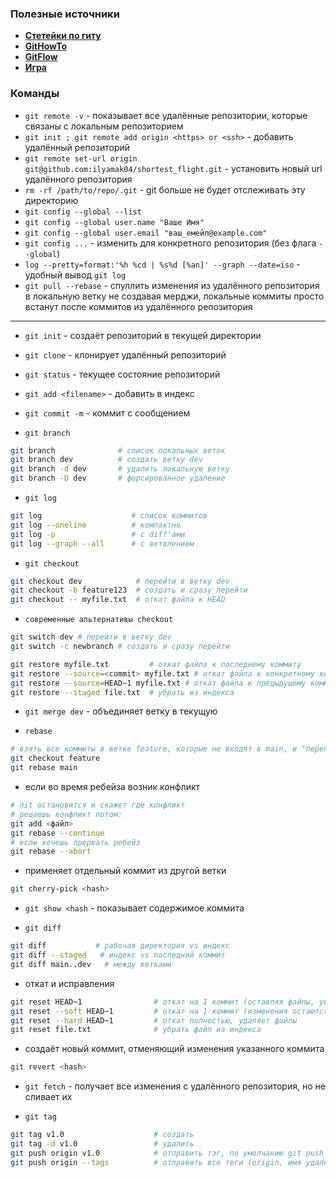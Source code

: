 ### Полезные источники

- [**Стетейки по гиту**](https://kb.tishenko.dev/git/aliases/)
- [**GitHowTo**](https://githowto.com/ru)
- [**GitFlow**](https://habr.com/ru/articles/106912/)
- [**Игра**](https://learngitbranching.js.org/?locale=ru_RU)

### Команды 
- `git remote -v` - показывает все удалённые репозитории, которые связаны с локальным репозиторием 
- `git init ; git remote add origin <https> or <ssh>` - добавить удалённый репозиторий 
- `git remote set-url origin git@github.com:ilyamak04/shortest_flight.git` - установить новый url удалённого репозитория
- `rm -rf /path/to/repo/.git` - git больше не будет отслеживать эту директорию 
- `git config --global --list`
- `git config --global user.name "Ваше Имя"`
- `git config --global user.email "ваш_емейл@example.com"`
- `git config ...` - изменить для конкретного репозитория (без флага `--global`)
- `log --pretty=format:'%h %cd | %s%d [%an]' --graph --date=iso` - удобный вывод `git log` 
- `git pull --rebase` - спуллить изменения из удалённого репозитория в локальную ветку не создавая мерджи, локальные коммиты просто встанут после коммитов из удалённого репозитория 

---

- `git init` - создаёт репозиторий в текущей директории
- `git clone` - клонирует удалённый репозиторий
- `git status` - текущее состояние репозиторий 
- `git add <filename>` - добавить в индекс
- `git commit -m` - коммит с сообщением

- `git branch`
```bash
git branch              # список локальных веток
git branch dev          # создать ветку dev
git branch -d dev       # удалить локальную ветку
git branch -D dev       # форсированное удаление
```

- `git log`
```bash
git log                    # список коммитов
git log --oneline          # компактно
git log -p                 # с diff'ами
git log --graph --all      # с ветвлением
```

- `git checkout`
```bash
git checkout dev            # перейти в ветку dev
git checkout -b feature123  # создать и сразу перейти
git checkout -- myfile.txt  # откат файла к HEAD
```

- `современные альтернативы checkout`
```bash
git switch dev # перейти в ветку dev
git switch -c newbranch # создать и сразу перейти

git restore myfile.txt         # откат файла к последнему коммиту
git restore --source=<commit> myfile.txt # откат файла к конкретному коммиту 
git restore --source=HEAD~1 myfile.txt # откат файла к предыдущему коммиту
git restore --staged file.txt  # убрать из индекса
```

- `git merge dev` - объединяет ветку в текущую


- `rebase`
```bash 
# взять все коммиты в ветке feature, которые не входят в main, и "переписать" их поверх последнего коммита в main.
git checkout feature
git rebase main
```

- если во время ребейза возник конфликт 
```bash
# пit остановится и скажет где конфликт
# решаешь конфликт потом:
git add <файл>
git rebase --continue
# если хочешь прервать ребейз
git rebase --abort
```

- применяет отдельный коммит из другой ветки
```bash 
git cherry-pick <hash>
```

- `git show <hash` - показывает содержимое коммита

- `git diff`
```bash
git diff           # рабочая директория vs индекс
git diff --staged   # индекс vs последний коммит
git diff main..dev   # между ветками
```

- откат и исправления
```bash
git reset HEAD~1                # откат на 1 коммит (оставляя файлы, убирает из индекса)
git reset --soft HEAD~1         # откат на 1 коммит (изменения остаются в идексе)
git reset --hard HEAD~1         # откат полностью, удаляет файлы
git reset file.txt              # убрать файл из индекса
```

- создаёт новый коммит, отменяющий изменения указанного коммита
```bash 
git revert <hash>
```

- `git fetch` - получает все изменения с удалённого репозитория, но не сливает их

- `git tag`
```bash 
git tag v1.0                    # создать
git tag -d v1.0                 # удалить
git push origin v1.0            # отправить тэг, по умолчанию git push не отправляет тэги
git push origin --tags          # отправить все теги (origin, имя удалённого репозитория)
```

